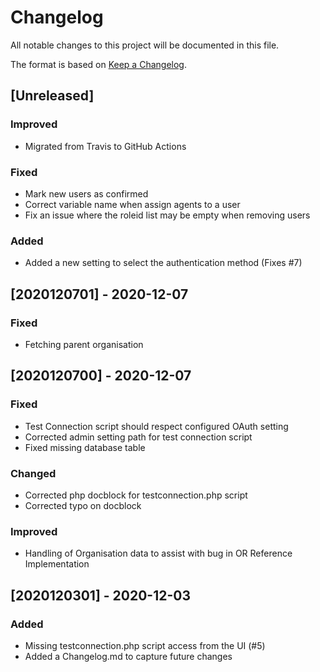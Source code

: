 # Changelog

All notable changes to this project will be documented in this file.

The format is based on [Keep a Changelog](https://keepachangelog.com/en/1.0.0/).

## [Unreleased]
### Improved
- Migrated from Travis to GitHub Actions

### Fixed
- Mark new users as confirmed
- Correct variable name when assign agents to a user
- Fix an issue where the roleid list may be empty when removing users

### Added
- Added a new setting to select the authentication method (Fixes #7)

## [2020120701] - 2020-12-07
### Fixed
- Fetching parent organisation

## [2020120700] - 2020-12-07
### Fixed
- Test Connection script should respect configured OAuth setting
- Corrected admin setting path for test connection script
- Fixed missing database table

### Changed
- Corrected php docblock for testconnection.php script
- Corrected typo on docblock

### Improved
- Handling of Organisation data to assist with bug in OR Reference Implementation

## [2020120301] - 2020-12-03
### Added
- Missing testconnection.php script access from the UI (#5)
- Added a Changelog.md to capture future changes
